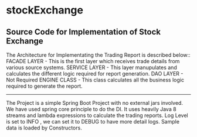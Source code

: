 # stockExchange
Source Code for Implementation of Stock Exchange 
-----------------------------------------------------------------------------------------
The Architecture for Implementating the Trading Report is described below::
FACADE LAYER - This is the first layer which receives trade details from various source systems.
SERVICE LAYER - This layer manupulates and calculates the different logic required for report generation.
DAO LAYER - Not Required
ENGINE CLASS - This class calculates all the business logic required to generate the report.

---------------------------------------------------------------------------------------------------------------

The Project is a simple Spring Boot Project with no external jars involved. We have used spring core principle to do the DI.
It uses heavily Java 8 streams and lambda expressions to calculate the trading reports.
Log Level is set to INFO , we can set it to DEBUG to have more detail logs.
Sample data is loaded by Constructors.
